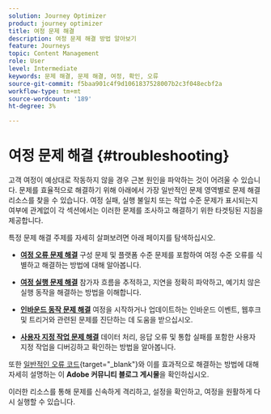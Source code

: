 ```yaml
---
solution: Journey Optimizer
product: journey optimizer
title: 여정 문제 해결
description: 여정 문제 해결 방법 알아보기
feature: Journeys
topic: Content Management
role: User
level: Intermediate
keywords: 문제 해결, 문제 해결, 여정, 확인, 오류
source-git-commit: f5baa901c4f9d1061837528007b2c3f048ecbf2a
workflow-type: tm+mt
source-wordcount: '189'
ht-degree: 3%

---
```


# 여정 문제 해결 {#troubleshooting}

고객 여정이 예상대로 작동하지 않을 경우 근본 원인을 파악하는 것이 어려울 수 있습니다. 문제를 효율적으로 해결하기 위해 아래에서 가장 일반적인 문제 영역별로 문제 해결 리소스를 찾을 수 있습니다. 여정 실패, 실행 불일치 또는 작업 수준 문제가 표시되는지 여부에 관계없이 각 섹션에서는 이러한 문제를 조사하고 해결하기 위한 타겟팅된 지침을 제공합니다.

특정 문제 해결 주제를 자세히 살펴보려면 아래 페이지를 탐색하십시오.

* **[여정 오류 문제 해결](../building-journeys/troubleshooting.md)**
구성 문제 및 플랫폼 수준 문제를 포함하여 여정 수준 오류를 식별하고 해결하는 방법에 대해 알아봅니다.

* **[여정 실행 문제 해결](../building-journeys/troubleshooting-execution.md)**
참가자 흐름을 추적하고, 지연을 정확히 파악하고, 예기치 않은 실행 동작을 해결하는 방법을 이해합니다.

* **[인바운드 동작 문제 해결](../building-journeys/troubleshooting-inbound.md)**
여정을 시작하거나 업데이트하는 인바운드 이벤트, 웹후크 및 트리거와 관련된 문제를 진단하는 데 도움을 받으십시오.

* **[사용자 지정 작업 문제 해결](../action/troubleshoot-custom-action.md)**
데이터 처리, 응답 오류 및 통합 실패를 포함한 사용자 지정 작업을 디버깅하고 확인하는 방법을 알아봅니다.

또한 [일반적인 오류 코드](https://experienceleaguecommunities.adobe.com/t5/journey-optimizer-blogs/demystifying-adobe-journey-optimizer-error-codes-root-causes-and/ba-p/760884?profile.language=ko){target="_blank"}와 이를 효과적으로 해결하는 방법에 대해 자세히 설명하는 이 **Adobe 커뮤니티 블로그 게시물**&#x200B;을 확인하십시오.

이러한 리소스를 통해 문제를 신속하게 격리하고, 설정을 확인하고, 여정을 원활하게 다시 실행할 수 있습니다.
